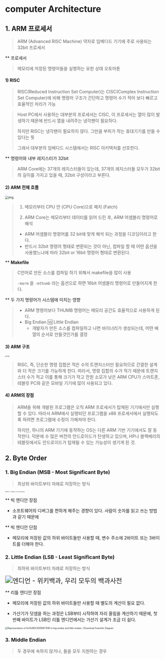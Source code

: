 # computer Architecture

## 1. ARM 프로세서

> ARM (Advanced RISC Machine) 약자로 임베디드 기기에 주로 사용되는 32bit 프로세서



** 프로세서

> 메모리에 저장된 명령어들을 실행하는 유한 상태 오토마톤



#### 1) **RISC**

> RISC(Reduced Instruction Set Computer)는 CISC(Complex Instruction Set Computer)에 비해 명령어 구조가 간단하고 명령어 수가 적어 보다 빠르고 효율적인 처리가 가능 

> Host PC에서 사용하는 대부분의 프로세서는 CISC, 이 프로세서는 열이 많이 발생하기 때문에 반드시 열을 내려주는 냉각팬이 필요하다. 
>
> 하지만 RISC는 냉각팬이 필요하지 않다. 그만큼 부피가 작는 휴대기기를 만들 수 있다는 뜻 
>
> 그래서 대부분의 임베디드 시스템에서는 RISC 아키텍처를 선호한다.



** 명령어와 내부 레지스터가 32bit

> ARM Core에는 37개의 레지스터들이 있는데, 37개의 레지스터들 모두가 32bit의 길이를 가지고 있을 때, 32bit 구성이라고 부른다. 



#### 2) **ARM 전체 흐름**

<img src="http://pds23.egloos.com/pds/201112/25/90/c0098890_4ef7005727010.jpg" alt="img" style="zoom: 67%;" />

> 1) 메모리부터 CPU 안 (CPU Core)으로 패치 (Fatch)
>
> 2) ARM Core는 메모리부터 데이터를 읽어 드린 후, ARM 어셈블리 명령어로 해석 
>
> 	- ARM 어셈블리 명령어를 32 bit에 맞게 해석 되는 과정을 디코딩이라고 한다. 
> 	- 반드시 32bit 명령어 형태로 변환되는 것이 아닌, 컴파일 할 때 어떤 옵션을 사용했느냐에 따라 32bit or 16bit 명령어 형태로 변환된다.



** **Makefile**

> C언어로 만든 소스를 컴파일 하기 위해서 makefile을 많이 사용
>
> `-marm` 을  `-mthumb` 라는 옵션으로 하면 16bit 어셈블리 명령어로 만들어지게 한다.



** 두 가지 명령어가 시스템에 미치는 영향

> - ARM 명령어보다 THUMB 명령어는 메모리 공간도 효율적으로 사용하게 된다. 
> - Big Endian :vs: Little Endian 
>   - 개발자가 만든 소스를 컴파일하고 나면 바이너리가 생성되는데, 어떤 배열의 순서로 만들것인가를 결정



#### 3) ARM 구조

<img src="https://camo.githubusercontent.com/566b26ea8deb53645b0f78a525c81864b78fe7abf0d5bb627a74000132149ca6/68747470733a2f2f74312e6461756d63646e2e6e65742f6366696c652f746973746f72792f323537383843333535304341463837333141" alt="img" style="zoom:33%;" />

>RISC, 즉, 단순한 명령 집합은 적은 수의 트랜지스터만 필요하므로 간결한 설계와 더 작은 크기를 가능하게 한다. 따라서, 명령 집합의 수가 적기 때문에 트랜지스터 수가 적고 이를 통해 크기가 작고 전원 소모가 낮은 ARM CPU가 스마트폰, 테블릿 PC와 같은 모바일 기기에 많이 사용되고 있다. 



#### 4) ARM의 장점

> ARM을 위해 개발된 프로그램은 오직 ARM 프로세서가 탑재된 기기에서만 실행할 수 있다. 따라서 ARM에서 실행되던 프로그램을 x86 프로세서에서 실행되도록 하려면 프로그램에 수정이 가해져야 한다.
>
> 하지만, 하나의 ARM 기기에 동작하는 OS는 다른 ARM 기반 기기에서도 잘 동작한다. 덕분에 수 많은 버전의 안드로이드가 탄생하고 있으며,  HP나 블랙베리의 테블릿에서도 안드로이드가 탑재될 수 있는 가능성이 생기게 된 것.



## 2. Byte Order 

### 1. Big Endian (MSB - Most Significant Byte)

> 최상위 바이트부터 차례로 저장하는 방식

<img src="https://upload.wikimedia.org/wikipedia/commons/thumb/5/54/Big-Endian.svg/1200px-Big-Endian.svg.png" alt="엔디언 - 위키백과, 우리 모두의 백과사전" style="zoom: 25%;" />

** 빅 엔디안 장점

- 소프트웨어의 디버그를 편하게 해주는 경향이 있다. 사람이 숫자를 읽고 쓰는 방법과 같기 때문에



** 빅 엔디안 단점

- 메모리에 저장된 값의 하위 바이트들만 사용할 때, 변수 주소에 2바이트 또는 3바이트를 더해야 한다. 



### 2. Little Endian (LSB - Least Significant Byte)

> 최하위 바이트부터 차례로 저장하는 방식

<img src="https://upload.wikimedia.org/wikipedia/commons/thumb/e/ed/Little-Endian.svg/200px-Little-Endian.svg.png" alt="엔디언 - 위키백과, 우리 모두의 백과사전" style="zoom:150%;" />

** 리틀 엔디안 장점

- 메모리에 저장된 값의 하위 바이트들만 사용할 때 별도의 계산이 필요 없다. 

- 가산기가 덧셈을 하는 과정은 LSB부터 시작하여 자리 올림을 계산하기 때문에, 첫 번째 바이트가 LSB인 리틀 엔디언에서는 가산기 설계가 조금 더 쉽다.

  

<img src="https://www.researchgate.net/publication/335670464/figure/fig1/AS:800303620300800@1567818660327/Representation-of-0x1A2B3C4D5E6F7080-in-big-endian-and-little-endian.ppm" alt="Representation of 0x1A2B3C4D5E6F7080 in big-endian and little-endian. |  Download Scientific Diagram" style="zoom:50%;" />



### 3. Middle Endian	

> 두 경우에 속하지 않거나, 둘을 모두 지원하는 경우

